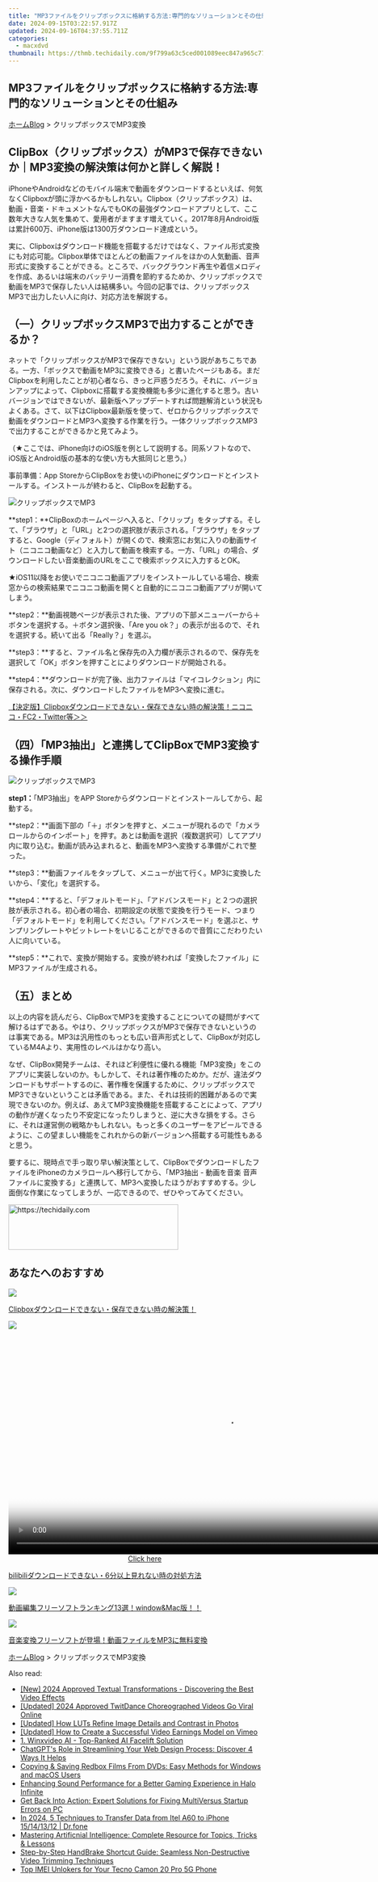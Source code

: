 ```yaml
---
title: "MP3ファイルをクリップボックスに格納する方法:専門的なソリューションとその仕組み"
date: 2024-09-15T03:22:57.917Z
updated: 2024-09-16T04:37:55.711Z
categories:
  - macxdvd
thumbnail: https://thmb.techidaily.com/9f799a63c5ced001089eec847a965c77100b85a292d3d2c56946946b1d875c1f.jpg
---
```


## MP3ファイルをクリップボックスに格納する方法:専門的なソリューションとその仕組み

[ホーム](https://tools.techidaily.com/macxdvd/products/)[Blog](https://tools.techidaily.com/macxdvd/products/) \> クリップボックスでMP3変換

## ClipBox（クリップボックス）がMP3で保存できないか｜MP3変換の解決策は何かと詳しく解説！

iPhoneやAndroidなどのモバイル端末で動画をダウンロードするといえば、何気なくClipboxが頭に浮かべるかもしれない。Clipbox（クリップボックス）は、動画・音楽・ドキュメントなんでもOKの最強ダウンロードアプリとして、ここ数年大きな人気を集めて、愛用者がますます増えていく。2017年8月Android版は累計600万、iPhone版は1300万ダウンロード達成という。 

実に、Clipboxはダウンロード機能を搭載するだけではなく、ファイル形式変換にも対応可能。Clipbox単体でほとんどの動画ファイルをほかの人気動画、音声形式に変換することができる。ところで、バックグラウンド再生や着信メロディを作成、あるいは端末のバッテリー消費を節約するためか、クリップボックスで動画をMP3で保存したい人は結構多い。今回の記事では、クリップボックスMP3で出力したい人に向け、対応方法を解説する。

## （一）クリップボックスMP3で出力することができるか？

ネットで「クリップボックスがMP3で保存できない」という説があちこちである。一方、「ボックスで動画をMP3に変換できる」と書いたページもある。まだClipboxを利用したことが初心者なら、きっと戸惑うだろう。それに、バージョンアップによって、Clipboxに搭載する変換機能も多少に進化すると思う。古いバージョンではできないが、最新版へアップデートすれば問題解消という状況もよくある。さて、以下はClipbox最新版を使って、ゼロからクリップボックスで動画をダウンロードとMP3へ変換する作業を行う。一体クリップボックスMP3で出力することができるかと見てみよう。

（★ここでは、iPhone向けのiOS版を例として説明する。同系ソフトなので、iOS版とAndroid版の基本的な使い方も大抵同じと思う。）

事前準備：App StoreからClipBoxをお使いのiPhoneにダウンロードとインストールする。インストールが終わると、ClipBoxを起動する。

![クリップボックスでMP3](https://www.macxdvd.com/blog/img/zql-05031.jpg) 

**step1：**ClipBoxのホームページへ入ると、「クリップ」をタップする。そして、「ブラウザ」と「URL」と2つの選択肢が表示される。「ブラウザ」をタップすると、Google（ディフォルト）が開くので、検索窓にお気に入りの動画サイト（ニコニコ動画など）と入力して動画を検索する。一方、「URL」の場合、ダウンロードしたい音楽動画のURLをここで検索ボックスに入力するとOK。 

★iOS11以降をお使いでニコニコ動画アプリをインストールしている場合、検索窓からの検索結果でニコニコ動画を開くと自動的にニコニコ動画アプリが開いてしまう。 

**step2：**動画視聴ページが表示された後、アプリの下部メニューバーから＋ボタンを選択する。＋ボタン選択後、「Are you ok？」の表示が出るので、それを選択する。続いて出る「Really？」を選ぶ。 

**step3：**すると、ファイル名と保存先の入力欄が表示されるので、保存先を選択して「OK」ボタンを押すことによりダウンロードが開始される。 

**step4：**ダウンロードが完了後、出力ファイルは「マイコレクション」内に保存される。次に、ダウンロードしたファイルをMP3へ変換に進む。 

[【決定版】Clipboxダウンロードできない・保存できない時の解決策！ニコニコ・FC2・Twitter等＞＞](https://tools.techidaily.com/macxdvd/products/)

## （四）「MP3抽出」と連携してClipBoxでMP3変換する操作手順

![クリップボックスでMP3](https://www.macxdvd.com/blog/img/zql-05034.jpg) 

**step1：**「MP3抽出」をAPP Storeからダウンロードとインストールしてから、起動する。 

**step2：**画面下部の「＋」ボタンを押すと、メニューが現れるので「カメラロールからのインポート」を押す。あとは動画を選択（複数選択可）してアプリ内に取り込む。動画が読み込まれると、動画をMP3へ変換する準備がこれで整った。 

**step3：**動画ファイルをタップして、メニューが出て行く。MP3に変換したいから、「変化」を選択する。 

**step4：**すると、「デフォルトモード」、「アドバンスモード」と２つの選択肢が表示される。初心者の場合、初期設定の状態で変換を行うモード、つまり「デフォルトモード」を利用してください。「アドバンスモード」を選ぶと、サンプリングレートやビットレートをいじることができるので音質にこだわりたい人に向いている。 

**step5：**これで、変換が開始する。変換が終われば「変換したファイル」にMP3ファイルが生成される。 

## （五）まとめ

以上の内容を読んだら、ClipBoxでMP3を変換することについての疑問がすべて解けるはずである。やはり、クリップボックスがMP3で保存できないというのは事実である。MP3は汎用性のもっとも広い音声形式として、ClipBoxが対応しているM4Aより、実用性のレベルはかなり高い。 

なぜ、ClipBox開発チームは、それほど利便性に優れる機能「MP3変換」をこのアプリに実装しないのか。もしかして、それは著作権のためか。だが、違法ダウンロードもサポートするのに、著作権を保護するために、クリップボックスでMP3できないということは矛盾である。また、それは技術的困難があるので実現できないのか。例えば、あえてMP3変換機能を搭載することによって、アプリの動作が遅くなったり不安定になったりしまうと、逆に大きな損をする。さらに、それは運営側の戦略かもしれない。もっと多くのユーザーをアピールできるように、この望ましい機能をこれれからの新バージョンへ搭載する可能性もあると思う。 

要するに、現時点で手っ取り早い解決策として、ClipBoxでダウンロードしたファイルをiPhoneのカメラロールへ移行してから、「MP3抽出 - 動画を音楽 音声ファイルに変換する」と連携して、MP3へ変換したほうがおすすめする。少し面倒な作業になってしまうが、一応できるので、ぜひやってみてください。 

<!-- affiliate ads begin -->
<a href="https://aligracehair.sjv.io/c/5597632/2115934/19272" target="_top" id="2115934">
  <img src="//a.impactradius-go.com/display-ad/19272-2115934" border="0" alt="https://techidaily.com" width="336" height="90"/>
</a>
<img height="0" width="0" src="https://aligracehair.sjv.io/i/5597632/2115934/19272" style="position:absolute;visibility:hidden;" border="0" />
<!-- affiliate ads end -->

## あなたへのおすすめ

![](https://www.macxdvd.com/blog/img/clipbox-can-not-download-0815.jpg) 

[Clipboxダウンロードできない・保存できない時の解決策！](https://tools.techidaily.com/macxdvd/products/)

![](https://www.macxdvd.com/blog/img/bilibili-download.jpg) 

<!-- affiliate ads begin -->
<span id="1424531">
					<video width="864" height="NaN" style="cursor:pointer"
           poster="//a.impactradius-go.com/display-clicktoplayimage/1424531.png"
           onclick="if(!this.playClicked){this.play();this.setAttribute('controls',true);this.playClicked=true;}">
	   <source src="//a.impactradius-go.com/display-ad/16446-1424531">
	   <img src="//a.impactradius-go.com/display-clicktoplayimage/1424531.png" style="border: none; height: 100%; width: 100%; object-fit: contain">
	</video>
	<div style="width:540px;text-align:center"><a href="javascript:window.open(decodeURIComponent('https%3A%2F%2Flaganoo.pxf.io%2Fc%2F5597632%2F1424531%2F16446'), '_blank');void(0);">Click here</a></div>
</span>
<img height="0" width="0" src="https://imp.pxf.io/i/5597632/1424531/16446" style="position:absolute;visibility:hidden;" border="0" />
<!-- affiliate ads end -->

[bilibiliダウンロードできない・6分以上見れない時の対処方法](https://tools.techidaily.com/macxdvd/products/)

![](https://www.macxdvd.com/blog/img/best-video-converter-0308.jpg) 

[動画編集フリーソフトランキング13選！window&Mac版！！](https://tools.techidaily.com/macxdvd/products/)

![](https://www.macxdvd.com/blog/img/smart-3-ways-to-import-music-to-smartphone13.jpg) 

[音楽変換フリーソフトが登場！動画ファイルをMP3に無料変換](https://tools.techidaily.com/macxdvd/products/)

[ホーム](https://tools.techidaily.com/macxdvd/products/)[Blog](https://tools.techidaily.com/macxdvd/products/) \> クリップボックスでMP3変換

<ins class="adsbygoogle"
     style="display:block"
     data-ad-format="autorelaxed"
     data-ad-client="ca-pub-7571918770474297"
     data-ad-slot="1223367746"></ins>

<ins class="adsbygoogle"
     style="display:block"
     data-ad-client="ca-pub-7571918770474297"
     data-ad-slot="8358498916"
     data-ad-format="auto"
     data-full-width-responsive="true"></ins>

<span class="atpl-alsoreadstyle">Also read:</span>
<div><ul>
<li><a href="https://fox-helps.techidaily.com/new-2024-approved-textual-transformations-discovering-the-best-video-effects/"><u>[New] 2024 Approved Textual Transformations - Discovering the Best Video Effects</u></a></li>
<li><a href="https://twitter-clips.techidaily.com/updated-2024-approved-twitdance-choreographed-videos-go-viral-online/"><u>[Updated] 2024 Approved TwitDance Choreographed Videos Go Viral Online</u></a></li>
<li><a href="https://some-knowledge.techidaily.com/updated-how-luts-refine-image-details-and-contrast-in-photos/"><u>[Updated] How LUTs Refine Image Details and Contrast in Photos</u></a></li>
<li><a href="https://vimeo-videos.techidaily.com/updated-how-to-create-a-successful-video-earnings-model-on-vimeo/"><u>[Updated] How to Create a Successful Video Earnings Model on Vimeo</u></a></li>
<li><a href="https://dvd-bd.techidaily.com/1-winxvideo-ai-top-ranked-ai-facelift-solution/"><u>1. Winxvideo AI - Top-Ranked AI Facelift Solution</u></a></li>
<li><a href="https://tech-revival.techidaily.com/chatgpts-role-in-streamlining-your-web-design-process-discover-4-ways-it-helps/"><u>ChatGPT's Role in Streamlining Your Web Design Process: Discover 4 Ways It Helps</u></a></li>
<li><a href="https://dvd-bd.techidaily.com/copying-and-saving-redbox-films-from-dvds-easy-methods-for-windows-and-macos-users/"><u>Copying & Saving Redbox Films From DVDs: Easy Methods for Windows and macOS Users</u></a></li>
<li><a href="https://win-able.techidaily.com/enhancing-sound-performance-for-a-better-gaming-experience-in-halo-infinite/"><u>Enhancing Sound Performance for a Better Gaming Experience in Halo Infinite</u></a></li>
<li><a href="https://win-answers.techidaily.com/get-back-into-action-expert-solutions-for-fixing-multiversus-startup-errors-on-pc/"><u>Get Back Into Action: Expert Solutions for Fixing MultiVersus Startup Errors on PC</u></a></li>
<li><a href="https://android-transfer.techidaily.com/in-2024-5-techniques-to-transfer-data-from-itel-a60-to-iphone-15141312-drfone-by-drfone-transfer-from-android-transfer-from-android/"><u>In 2024, 5 Techniques to Transfer Data from Itel A60 to iPhone 15/14/13/12 | Dr.fone</u></a></li>
<li><a href="https://dvd-bd.techidaily.com/mastering-artificnial-intelligence-complete-resource-for-topics-tricks-and-lessons/"><u>Mastering Artificnial Intelligence: Complete Resource for Topics, Tricks & Lessons</u></a></li>
<li><a href="https://dvd-bd.techidaily.com/step-by-step-handbrake-shortcut-guide-seamless-non-destructive-video-trimming-techniques/"><u>Step-by-Step HandBrake Shortcut Guide: Seamless Non-Destructive Video Trimming Techniques</u></a></li>
<li><a href="https://sim-unlock.techidaily.com/top-imei-unlokers-for-your-tecno-camon-20-pro-5g-phone-by-drfone-android/"><u>Top IMEI Unlokers for Your Tecno Camon 20 Pro 5G Phone</u></a></li>
</ul></div>


